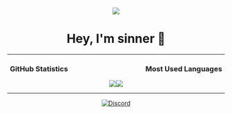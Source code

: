 <div align="center">
<br />
<img src="https://cdn.discordapp.com/attachments/1115378783101407332/1119901067845570610/STvfYrN.jpg"/>
<h1>Hey, I'm sinner 👋</h1></div>

---
<div align="center">
<b><h3>GitHub Statistics⠀⠀⠀⠀⠀⠀⠀⠀⠀⠀⠀⠀⠀⠀⠀Most Used Languages</h3></b>

<a href="#"><img src="https://github-readme-stats.vercel.app/api?username=sinnayuh&show_icons=true&count_private=true&include_all_commits=true&hide_title=true&hide_border=true&hide_rank=true&theme=chartreuse-dark&bg_color=00000000"/></a><a href="#"><img src="https://github-readme-stats.vercel.app/api/top-langs?username=sinnayuh&hide_title=true&hide_border=true&layout=compact&theme=chartreuse-dark&bg_color=00000000"/></a>
</div>

---
<div align="center">

[![Discord](https://lanyard.cnrad.dev/api/204608845325008906?bg=00000000)](https://discord.com/users/204608845325008906)
</div>
